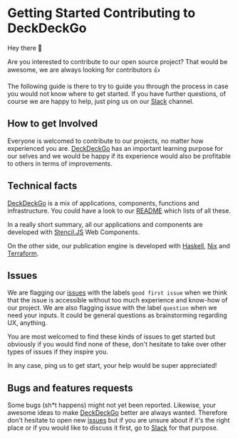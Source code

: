# Getting Started Contributing to DeckDeckGo

Hey there 👋

Are you interested to contribute to our open source project? That would be awesome, we are always looking for contributors 👍

The following guide is there to try to guide you through the process in case you would not know where to get started. If you have further questions, of course we are happy to help, just ping us on our [Slack](https://join.slack.com/t/deckdeckgo/shared_invite/enQtNzM0NjMwOTc3NTI0LTBlNmFhODNhYmRkMWUxZmU4ZTQ2MDJiNjlmYWZiODNjMDU5OGRjYThlZmZjMTc5YmQ3MzUzMDlhMzk0ZDgzMDY) channel.

## How to get Involved

Everyone is welcomed to contribute to our projects, no matter how experienced you are. [DeckDeckGo] has an important learning purpose for our selves and we would be happy if its experience would also be profitable to others in terms of improvements. 

## Technical facts

[DeckDeckGo] is a mix of applications, components, functions and infrastructure. You could have a look to our [README](README.md) which lists of all these.

In a really short summary, all our applications and components are developed with [Stencil.JS](https://stenciljs.com) Web Components.
 
On the other side, our publication engine is developed with [Haskell](https://www.haskell.org/), [Nix](https://nixos.org/nix/) and [Terraform](https://www.terraform.io/). 

## Issues

We are flagging our [issues](https://github.com/deckgo/deckdeckgo/issues) with the labels `good first issue` when we think that the issue is accessible without too much experience and know-how of our project. We are also flagging issue with the label `question` when we need your inputs. It could be general questions as brainstorming regarding UX, anything.

You are most welcomed to find these kinds of issues to get started but obviously if you would find none of these, don't hesitate to take over other types of issues if they inspire you.

In any case, ping us to get start, your help would be super appreciated!

## Bugs and features requests

Some bugs (sh*t happens) might not yet been reported. Likewise, your awesome ideas to make [DeckDeckGo] better are always wanted. Therefore don't hesitate to open new [issues](https://github.com/deckgo/deckdeckgo/issues) but if you are unsure about if it's the right place or if you would like to discuss it first, go to [Slack](https://join.slack.com/t/deckdeckgo/shared_invite/enQtNzM0NjMwOTc3NTI0LTBlNmFhODNhYmRkMWUxZmU4ZTQ2MDJiNjlmYWZiODNjMDU5OGRjYThlZmZjMTc5YmQ3MzUzMDlhMzk0ZDgzMDY) for that purpose.

[DeckDeckGo]: https://deckdeckgo.com
